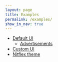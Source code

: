 ```yaml
---
layout: page
title: Examples
permalink: /examples/
show_in_nav: true
---
```


-   [Default UI](./default-ui.html)
    -   [Advertisements](./ads.html)
-   [Custom UI](./custom-ui.html)
-   [Nitflex theme](./nitflex.html)
